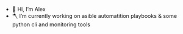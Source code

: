 - 👋 Hi, I’m Alex
- 🪓 I’m currently working on asible automatition playbooks & some python cli and monitoring tools 
